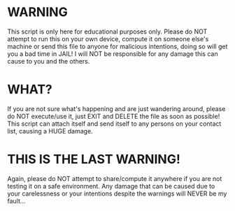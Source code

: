 # WARNING
This script is only here for educational purposes only. Please do NOT
attempt to run this on your own device, compute it on someone else's
machine or send this file to anyone for malicious intentions, doing so
will get you a bad time in JAIL! I will NOT be responsible for any
damage this can cause to you and the others.

# WHAT?
If you are not sure what's happening and are just wandering around,
please do NOT execute/use it, just EXIT and DELETE the file as soon as
possible! This script can attach itself and send itself to any persons
on your contact list, causing a HUGE damage.

# THIS IS THE LAST WARNING!
Again, please do NOT attempt to share/compute it anywhere if you are not
testing it on a safe environment. Any damage that can be caused due to
your carelessness or your intentions despite the warnings will NEVER be
my fault...
